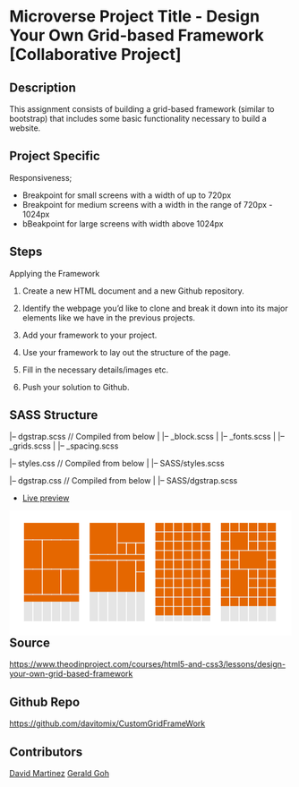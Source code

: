 # Microverse Project Title - Design Your Own Grid-based Framework [Collaborative Project]

## Description
This assignment consists of building a grid-based framework (similar to bootstrap) that includes some basic functionality necessary to build a website.

## Project Specific
Responsiveness;

- Breakpoint for small screens with a width of up to 720px
- Breakpoint for medium screens with a width in the range of 720px - 1024px
- bBeakpoint for large screens with width above 1024px

## Steps
Applying the Framework

1. Create a new HTML document and a new Github repository.

2. Identify the webpage you’d like to clone and break it down into its major elements like we have in the previous projects.

3. Add your framework to your project.

4. Use your framework to lay out the structure of the page.

5. Fill in the necessary details/images etc.

6. Push your solution to Github.

## SASS Structure

|– dgstrap.scss		// Compiled from below
|   |– _block.scss
|   |– _fonts.scss
|   |– _grids.scss
|   |– _spacing.scss

|– styles.css		// Compiled from below
|   |– SASS/styles.scss

|– dgstrap.css		// Compiled from below
|   |– SASS/dgstrap.scss

* [Live preview]()

<img  align="right" src="images/backgroundgit.png">

## Source
https://www.theodinproject.com/courses/html5-and-css3/lessons/design-your-own-grid-based-framework

## Github Repo
https://github.com/davitomix/CustomGridFrameWork


## Contributors
[David Martinez](https://github.com/davitomix)
[Gerald Goh](https://github.com/geraldgsh/)
